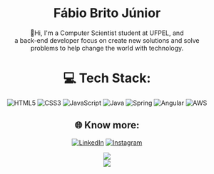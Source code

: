 <div align = center>
  
# Fábio Brito Júnior
👋Hi, I'm  a Computer Scientist student at UFPEL, and<br>a back-end developer focus on create new solutions and solve<br>problems to help change the world with technology.

# 💻 Tech Stack:
![HTML5](https://img.shields.io/badge/html5-%23E34F26.svg?style=flat&logo=html5&logoColor=white) ![CSS3](https://img.shields.io/badge/css3-%231572B6.svg?style=flat&logo=css3&logoColor=white) ![JavaScript](https://img.shields.io/badge/javascript-%23323330.svg?style=flat&logo=javascript&logoColor=%23F7DF1E) ![Java](https://img.shields.io/badge/java-%23ED8B00.svg?style=flat&logo=openjdk&logoColor=white) ![Spring](https://img.shields.io/badge/spring-%236DB33F.svg?style=flat&logo=spring&logoColor=white) ![Angular](https://img.shields.io/badge/angular-%23DD0031.svg?style=flat&logo=angular&logoColor=white) ![AWS](https://img.shields.io/badge/AWS-%23FF9900.svg?style=flat&logo=amazon-aws&logoColor=white)

## 🌐 Know more:
[![LinkedIn](https://img.shields.io/badge/LinkedIn-%230077B5.svg?logo=linkedin&logoColor=white)](https://linkedin.com/in/fabiobjr) [![Instagram](https://img.shields.io/badge/Instagram-%23E4405F.svg?logo=Instagram&logoColor=white)](https://instagram.com/fabio.bjr)

![](https://github-readme-stats.vercel.app/api?username=FabioBJr&theme=solarized-light&hide_border=false&include_all_commits=false&count_private=false)<br>
![](https://github-readme-stats.vercel.app/api/top-langs/?username=FabioBJr&theme=solarized-light&hide_border=false&include_all_commits=false&count_private=false&layout=compact)
</div>
